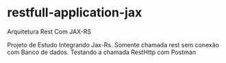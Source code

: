# restfull-application-jax
Arquitetura Rest Com JAX-RS

Projeto de Estudo Integrando Jax-Rs. Somente chamada rest sem conexão com Banco de dados.
Testando a chamada RestHttp com Postman

